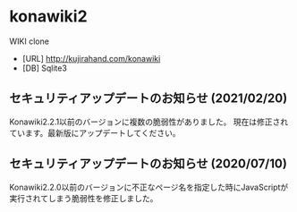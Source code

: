 konawiki2
=========

WIKI clone 

- [URL] http://kujirahand.com/konawiki
- [DB]  Sqlite3 


## セキュリティアップデートのお知らせ (2021/02/20)

Konawiki2.2.1以前のバージョンに複数の脆弱性がありました。
現在は修正されています。最新版にアップデートしてください。

## セキュリティアップデートのお知らせ (2020/07/10)

Konawiki2.2.0以前のバージョンに不正なページ名を指定した時にJavaScriptが実行されてしまう脆弱性を修正しました。
